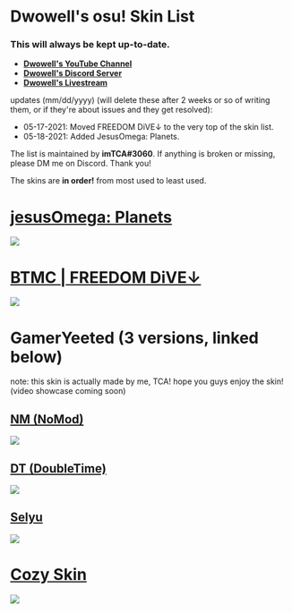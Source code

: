 # Dwowell's osu! Skin List

### This will always be kept up-to-date.

* [**Dwowell's YouTube Channel**](https://www.youtube.com/channel/UCKlLKfooJ6UhVOKsUHd5ctQ) 
* [**Dwowell's Discord Server**](https://dsc.lol/dwowell)  
* [**Dwowell's Livestream**](https://twitch.tv/dwowell_)

updates (mm/dd/yyyy) (will delete these after 2 weeks or so of writing them, or if they're about issues and they get resolved):
- 05-17-2021: Moved FREEDOM DiVE↓ to the very top of the skin list.
- 05-18-2021: Added JesusOmega: Planets.

The list is maintained by **imTCA#3060**. If anything is broken or missing, please DM me on Discord. Thank you!

The skins are **in order!** from most used to least used.

# [jesusOmega: Planets](https://imtca.s-ul.eu/skins/PW18yuve)
![](https://i.imgur.com/QXDzIX5.jpg)

# [BTMC | FREEDOM DiVE↓](https://imtca.s-ul.eu/skins/QTS06nLF)
![](https://i.imgur.com/4fY735j.jpg)

# GamerYeeted (3 versions, linked below)
note: this skin is actually made by me, TCA! hope you guys enjoy the skin! (video showcase coming soon)
## [NM (NoMod)](https://imtca.s-ul.eu/dwowell/oAXtABhy)
![](https://i.imgur.com/6699dAx.jpg)
## [DT (DoubleTime)](https://imtca.s-ul.eu/dwowell/1NOwnL6D)
![](https://i.imgur.com/rCs3FCU.jpg)
## [Selyu](https://imtca.s-ul.eu/dwowell/NRlQrJwD)
![](https://i.imgur.com/hvEKfnx.jpg)

# [Cozy Skin](https://imtca.s-ul.eu/dwowell/Lo4fFCZJ)
![](https://skins.osuck.net/uploads/posts/2020-04/1586795293_4.jpg)
